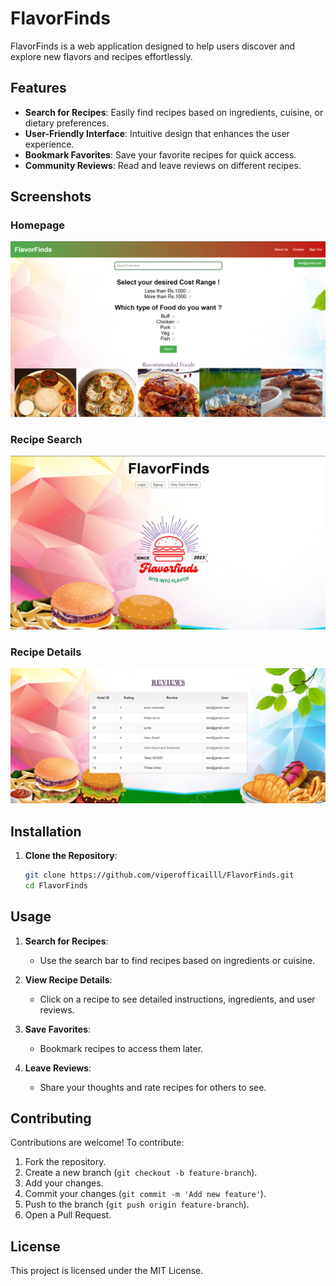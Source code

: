 # FlavorFinds

FlavorFinds is a web application designed to help users discover and explore new flavors and recipes effortlessly.

## Features

- **Search for Recipes**: Easily find recipes based on ingredients, cuisine, or dietary preferences.
- **User-Friendly Interface**: Intuitive design that enhances the user experience.
- **Bookmark Favorites**: Save your favorite recipes for quick access.
- **Community Reviews**: Read and leave reviews on different recipes.



## Screenshots

### Homepage
![Homepage](screenshots/homepage.png)

### Recipe Search
![first page ](screenshots/firstpage.png)

### Recipe Details
![Reviews](screenshots/reviews.png)


## Installation

1. **Clone the Repository**:

   ```bash
   git clone https://github.com/viperofficailll/FlavorFinds.git
   cd FlavorFinds
   ```


## Usage

1. **Search for Recipes**:
   - Use the search bar to find recipes based on ingredients or cuisine.

2. **View Recipe Details**:
   - Click on a recipe to see detailed instructions, ingredients, and user reviews.

3. **Save Favorites**:
   - Bookmark recipes to access them later.

4. **Leave Reviews**:
   - Share your thoughts and rate recipes for others to see.

## Contributing

Contributions are welcome! To contribute:

1. Fork the repository.
2. Create a new branch (`git checkout -b feature-branch`).
3. Add your changes.
4. Commit your changes (`git commit -m 'Add new feature'`).
5. Push to the branch (`git push origin feature-branch`).
6. Open a Pull Request.

## License

This project is licensed under the MIT License.
